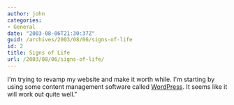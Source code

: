 ```yaml
---
author: john
categories:
- General
date: "2003-08-06T21:30:37Z"
guid: /archives/2003/08/06/signs-of-life
id: 2
title: Signs of Life
url: /2003/08/06/signs-of-life/
---
```


I'm trying to revamp my website and make it worth while. I'm starting by using some content management software called [WordPress](http://www.wordpress.org). It seems like it will work out quite well."